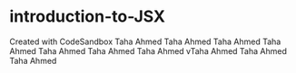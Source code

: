 # introduction-to-JSX
Created with CodeSandbox
Taha Ahmed
Taha Ahmed
Taha Ahmed
Taha Ahmed
Taha Ahmed
Taha Ahmed
Taha Ahmed
vTaha Ahmed
Taha Ahmed
Taha Ahmed
